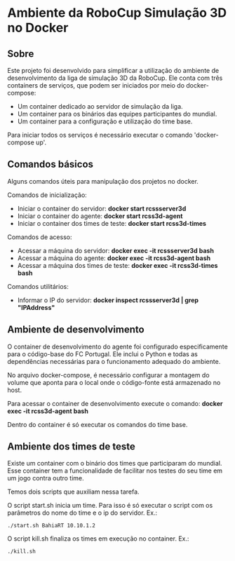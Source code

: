 # Ambiente da RoboCup Simulação 3D no Docker

## Sobre

Este projeto foi desenvolvido para simplificar a utilização do ambiente de desenvolvimento da liga de simulação 3D da RoboCup. Ele conta com três containers de serviços, que podem ser iniciados por meio do docker-compose:

- Um container dedicado ao servidor de simulação da liga.
- Um container para os binários das equipes participantes do mundial.
- Um container para a configuração e utilização do time base.

Para iniciar todos os serviços é necessário executar o comando 'docker-compose up'.

## Comandos básicos

Alguns comandos úteis para manipulação dos projetos no docker.

Comandos de inicialização:
- Iniciar o container do servidor: **docker start rcssserver3d**
- Iniciar o container do agente: **docker start rcss3d-agent**
- Iniciar o container dos times de teste: **docker start rcss3d-times**

Comandos de acesso:
- Acessar a máquina do servidor: **docker exec -it rcssserver3d bash**
- Acessar a máquina do agente: **docker exec -it rcss3d-agent bash**
- Acessar a máquina dos times de teste: **docker exec -it rcss3d-times bash**

Comandos utilitários:
- Informar o IP do servidor: **docker inspect rcssserver3d | grep "IPAddress"**

## Ambiente de desenvolvimento

O container de desenvolvimento do agente foi configurado especificamente para o código-base do FC Portugal. Ele inclui o Python e todas as dependências necessárias para o funcionamento adequado do ambiente.

No arquivo docker-compose, é necessário configurar a montagem do volume que aponta para o local onde o código-fonte está armazenado no host.

Para acessar o container de desenvolvimento execute o comando: **docker exec -it rcss3d-agent bash**

Dentro do container é só executar os comandos do time base.

## Ambiente dos times de teste

Existe um container com o binário dos times que participaram do mundial. Esse container tem a funcionalidade de facilitar nos testes do seu time em um jogo contra outro time.

Temos dois scripts que auxiliam nessa tarefa.

O script start.sh inicia um time. Para isso é só executar o script com os parâmetros do nome do time e o ip do servidor. Ex.:

```
./start.sh BahiaRT 10.10.1.2
```

O script kill.sh finaliza os times em execução no container. Ex.:

```
./kill.sh
```